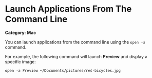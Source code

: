 # Launch Applications From The Command Line

__Category: Mac__

You can launch applications from the command line using the `open -a` command.

For example, the following command will launch __Preview__ and display a specific image:

```shell
open -a Preview ~/Documents/pictures/red-bicycles.jpg
```
